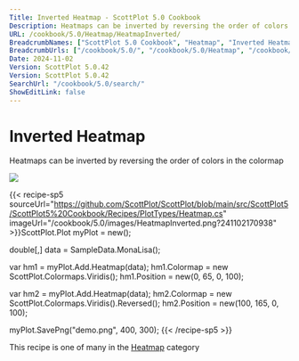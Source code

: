 ```yaml
---
Title: Inverted Heatmap - ScottPlot 5.0 Cookbook
Description: Heatmaps can be inverted by reversing the order of colors in the colormap
URL: /cookbook/5.0/Heatmap/HeatmapInverted/
BreadcrumbNames: ["ScottPlot 5.0 Cookbook", "Heatmap", "Inverted Heatmap"]
BreadcrumbUrls: ["/cookbook/5.0/", "/cookbook/5.0/Heatmap", "/cookbook/5.0/Heatmap/HeatmapInverted"]
Date: 2024-11-02
Version: ScottPlot 5.0.42
Version: ScottPlot 5.0.42
SearchUrl: "/cookbook/5.0/search/"
ShowEditLink: false
---
```



<div class='d-flex align-items-center mt-5'>
<h1 class='me-2 text-dark my-0 border-0'>Inverted Heatmap</h1>
</div>

Heatmaps can be inverted by reversing the order of colors in the colormap

[![](/cookbook/5.0/images/HeatmapInverted.png?241102170938)](/cookbook/5.0/images/HeatmapInverted.png?241102170938)

{{< recipe-sp5 sourceUrl="https://github.com/ScottPlot/ScottPlot/blob/main/src/ScottPlot5/ScottPlot5%20Cookbook/Recipes/PlotTypes/Heatmap.cs" imageUrl="/cookbook/5.0/images/HeatmapInverted.png?241102170938" >}}ScottPlot.Plot myPlot = new();

double[,] data = SampleData.MonaLisa();

var hm1 = myPlot.Add.Heatmap(data);
hm1.Colormap = new ScottPlot.Colormaps.Viridis();
hm1.Position = new(0, 65, 0, 100);

var hm2 = myPlot.Add.Heatmap(data);
hm2.Colormap = new ScottPlot.Colormaps.Viridis().Reversed();
hm2.Position = new(100, 165, 0, 100);

myPlot.SavePng("demo.png", 400, 300);
{{< /recipe-sp5 >}}

<div class='my-5 text-center'>This recipe is one of many in the <a href='/cookbook/5.0/Heatmap'>Heatmap</a> category</div>


